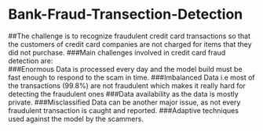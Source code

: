 # Bank-Fraud-Transection-Detection
##The challenge is to recognize fraudulent credit card transactions so that the customers of credit card companies are not charged for items that they did not purchase.  ###Main challenges involved in credit card fraud detection are:  
###Enormous Data is processed every day and the model build must be fast enough to respond to the scam in time.
###Imbalanced Data i.e most of the transactions (99.8%) are not fraudulent which makes it really hard for detecting the fraudulent ones
###Data availability as the data is mostly private.
###Misclassified Data can be another major issue, as not every fraudulent transaction is caught and reported. 
###Adaptive techniques used against the model by the scammers.
